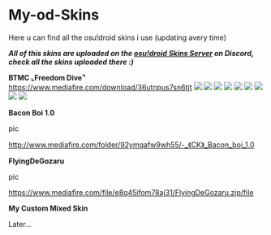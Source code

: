 # My-od-Skins
Here u can find all the osu!droid skins i use (updating avery time)

***All of this skins are uploaded on the [osu!droid Skins Server](https://discord.gg/7w5dASD4ta) on Discord, check all the skins uploaded there :)***

**BTMC ⌞Freedom Dive⌝**
https://www.mediafire.com/download/36utnpus7sn6tjt
![](https://cdn.discordapp.com/attachments/670681343046320128/832538698813145118/Screenshot_20210416_163650.png)
![](https://cdn.discordapp.com/attachments/670681343046320128/832538699056283698/Screenshot_20210416_163702.png)
![](https://cdn.discordapp.com/attachments/670681343046320128/832538699488165888/Screenshot_20210416_163716.png)
![](https://cdn.discordapp.com/attachments/670681343046320128/832538699870765056/Screenshot_20210416_163731.png)
![](https://cdn.discordapp.com/attachments/670681343046320128/832538700063047720/Screenshot_20210416_163747.png)
![](https://cdn.discordapp.com/attachments/670681343046320128/832538700264767488/Screenshot_20210416_163810.png)
![](https://cdn.discordapp.com/attachments/670681343046320128/832538700440141834/Screenshot_20210416_163824.png)
![](https://cdn.discordapp.com/attachments/670681343046320128/832538700650774598/Screenshot_20210416_163840.png)
![](https://cdn.discordapp.com/attachments/670681343046320128/832538700868485120/Screenshot_20210416_163905.png)


**Bacon Boi 1.0**

pic

http://www.mediafire.com/folder/92ymqafw9wh55/-_《CK》_Bacon_boi_1.0


**FlyingDeGozaru**

pic

https://www.mediafire.com/file/e8q45ifom78aj31/FlyingDeGozaru.zip/file


**My Custom Mixed Skin**

Later...
